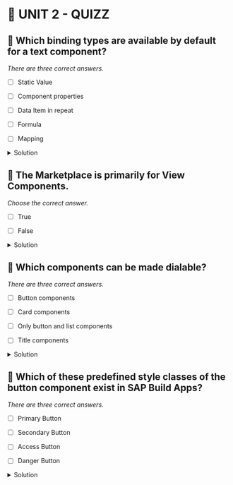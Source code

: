# 🌸 UNIT 2 - QUIZZ

## 💮 Which binding types are available by default for a text component?

_There are three correct answers._

- [ ] Static Value

- [ ] Component properties

- [ ] Data Item in repeat

- [ ] Formula

- [ ] Mapping

<details>
  <summary>Solution</summary>

- [ ] Static Value

- [ ] Component properties

- [ ] Data Item in repeat

- [ ] Formula

- [ ] Mapping

</details>

## 💮 The Marketplace is primarily for View Components.

_Choose the correct answer._

- [ ] True

- [ ] False

<details>
  <summary>Solution</summary>

- [ ] True

- [ ] False

</details>

## 💮 Which components can be made dialable?

_There are three correct answers._

- [ ] Button components

- [ ] Card components

- [ ] Only button and list components

- [ ] Title components

<details>
  <summary>Solution</summary>

- [ ] Button components

- [ ] Card components

- [ ] Only button and list components

- [ ] Title components

</details>

## 💮 Which of these predefined style classes of the button component exist in SAP Build Apps?

_There are three correct answers._

- [ ] Primary Button

- [ ] Secondary Button

- [ ] Access Button

- [ ] Danger Button

<details>
  <summary>Solution</summary>

- [ ] Primary Button

- [ ] Secondary Button

- [ ] Access Button

- [ ] Danger Button

</details>
